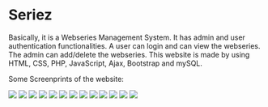 # Seriez
Basically, it is a Webseries Management System.
It has admin and user authentication functionalities.
A user can login and can view the webseries.
The admin can add/delete the webseries.
This website is made by using HTML, CSS, PHP, JavaScript, Ajax, Bootstrap and mySQL.

Some Screenprints of the website:

![](https://github.com/vskcs/Seriez/blob/master/Screenshots/ss1.png)
![](https://github.com/vskcs/Seriez/blob/master/Screenshots/ss2.png)
![](https://github.com/vskcs/Seriez/blob/master/Screenshots/ss3.png)
![](https://github.com/vskcs/Seriez/blob/master/Screenshots/ss4.png)
![](https://github.com/vskcs/Seriez/blob/master/Screenshots/ss5.png)
![](https://github.com/vskcs/Seriez/blob/master/Screenshots/ss6.png)
![](https://github.com/vskcs/Seriez/blob/master/Screenshots/ss7.png)
![](https://github.com/vskcs/Seriez/blob/master/Screenshots/ss8.png)
![](https://github.com/vskcs/Seriez/blob/master/Screenshots/ss9.png)
![](https://github.com/vskcs/Seriez/blob/master/Screenshots/ss10.png)
![](https://github.com/vskcs/Seriez/blob/master/Screenshots/ss11.png)
![](https://github.com/vskcs/Seriez/blob/master/Screenshots/ss12.png)
![](https://github.com/vskcs/Seriez/blob/master/Screenshots/ss13.png)


